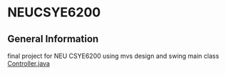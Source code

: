 # NEUCSYE6200
## General Information
final project for NEU CSYE6200 using mvs design and swing
main class [Controller.java](https://github.com/AiiDeHua/NEUCSYE6200GroupProject/blob/main/src/main/java/edu/neu/csye6200/controller/Controller.java)
